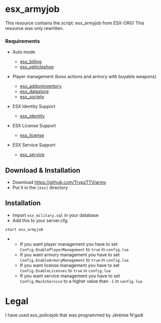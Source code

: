 # esx_armyjob

This resource contains the script: esx_armyjob from ESX-ORG! This resource was only rewritten.

### Requirements
* Auto mode
  * [esx_billing](https://github.com/ESX-Org/esx_billing)
  * [esx_vehicleshop](https://github.com/ESX-Org/esx_vehicleshop)

* Player management (boss actions and armory with buyable weapons)
  * [esx_addoninventory](https://github.com/ESX-Org/esx_addoninventory)
  * [esx_datastore](https://github.com/ESX-Org/esx_datastore)
  * [esx_society](https://github.com/ESX-Org/esx_society)

* ESX Identity Support
  * [esx_identity](https://github.com/ESX-Org/esx_identity)

* ESX License Support
  * [esx_license](https://github.com/ESX-Org/esx_license)

* ESX Service Support
  * [esx_service](https://github.com/ESX-Org/esx_service)

## Download & Installation

- Download https://github.com/TrypzTTV/army
- Put it in the `[esx]` directory


## Installation
- Import `esx_military.sql` in your database
- Add this to your server.cfg:

```
start esx_armyjob
```

-  * If you want player management you have to set `Config.EnablePlayerManagement` to `true` in `config.lua`
   * If you want armory management you have to set `Config.EnableArmoryManagement` to `true` in `config.lua`
   * If you want license management you have to set `Config.EnableLicenses` to `true` in `config.lua`
   * If you want service management you have to set `Config.MaxInService` to a higher value than `-1` in `config.lua`

# Legal

I have used esx_policejob that was programmed by Jérémie N'gadi
